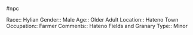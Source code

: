 #npc 

Race:: Hylian
Gender:: Male
Age:: Older Adult
Location:: Hateno Town
Occupation:: Farmer
Comments:: Hateno Fields and Granary
Type:: Minor
